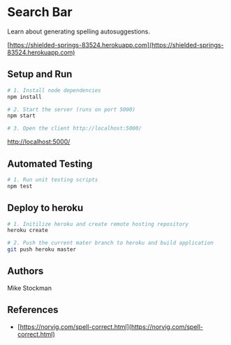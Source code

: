 # Search Bar

Learn about generating spelling autosuggestions.

[https://shielded-springs-83524.herokuapp.com](https://shielded-springs-83524.herokuapp.com)

## Setup and Run
```bash
# 1. Install node dependencies
npm install

# 2. Start the server (runs on port 5000)
npm start

# 3. Open the client http://localhost:5000/
```
[http://localhost:5000/](http://localhost:5000/)

## Automated Testing
```bash
# 1. Run unit testing scripts
npm test
```

## Deploy to heroku
```bash
# 1. Initilize heroku and create remote hosting repository 
heroku create

# 2. Push the current mater branch to heroku and build application
git push heroku master
```

## Authors
Mike Stockman

## References
- [https://norvig.com/spell-correct.html](https://norvig.com/spell-correct.html)